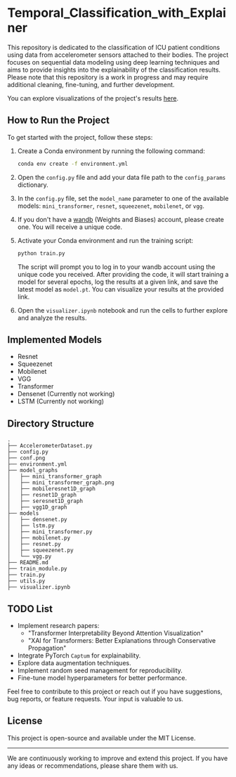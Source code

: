 # Temporal_Classification_with_Explainer

This repository is dedicated to the classification of ICU patient conditions using data from accelerometer sensors attached to their bodies. The project focuses on sequential data modeling using deep learning techniques and aims to provide insights into the explainability of the classification results. Please note that this repository is a work in progress and may require additional cleaning, fine-tuning, and further development.

You can explore visualizations of the project's results [here](https://wandb.ai/tahsin/Accelerometer%20Project/).

## How to Run the Project

To get started with the project, follow these steps:

1. Create a Conda environment by running the following command:

   ```bash
   conda env create -f environment.yml
   ```

2. Open the `config.py` file and add your data file path to the `config_params` dictionary.

3. In the `config.py` file, set the `model_name` parameter to one of the available models: `mini_transformer`, `resnet`, `squeezenet`, `mobilenet`, or `vgg`.

4. If you don't have a [wandb](https://wandb.ai) (Weights and Biases) account, please create one. You will receive a unique code.

5. Activate your Conda environment and run the training script:

   ```bash
   python train.py
   ```

   The script will prompt you to log in to your wandb account using the unique code you received. After providing the code, it will start training a model for several epochs, log the results at a given link, and save the latest model as `model.pt`. You can visualize your results at the provided link.

6. Open the `visualizer.ipynb` notebook and run the cells to further explore and analyze the results.

## Implemented Models

- Resnet
- Squeezenet
- Mobilenet
- VGG
- Transformer
- Densenet (Currently not working)
- LSTM (Currently not working)

## Directory Structure

```plaintext
.
├── AccelerometerDataset.py
├── config.py
├── conf.png
├── environment.yml
├── model_graphs
│   ├── mini_transformer_graph
│   ├── mini_transformer_graph.png
│   ├── mobileresnet1D_graph
│   ├── resnet1D_graph
│   ├── seresnet1D_graph
│   ├── vgg1D_graph
├── models
│   ├── densenet.py
│   ├── lstm.py
│   ├── mini_transformer.py
│   ├── mobilenet.py 
│   ├── resnet.py
│   ├── squeezenet.py
│   └── vgg.py
├── README.md
├── train_module.py
├── train.py
├── utils.py
├── visualizer.ipynb
```

## TODO List

- Implement research papers:
  - "Transformer Interpretability Beyond Attention Visualization"
  - "XAI for Transformers: Better Explanations through Conservative Propagation"
- Integrate PyTorch `Captum` for explainability.
- Explore data augmentation techniques.
- Implement random seed management for reproducibility.
- Fine-tune model hyperparameters for better performance.

Feel free to contribute to this project or reach out if you have suggestions, bug reports, or feature requests. Your input is valuable to us.

## License

This project is open-source and available under the MIT License.

---

We are continuously working to improve and extend this project. If you have any ideas or recommendations, please share them with us.
